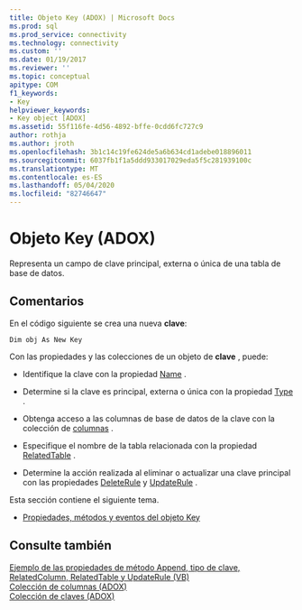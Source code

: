 ```yaml
---
title: Objeto Key (ADOX) | Microsoft Docs
ms.prod: sql
ms.prod_service: connectivity
ms.technology: connectivity
ms.custom: ''
ms.date: 01/19/2017
ms.reviewer: ''
ms.topic: conceptual
apitype: COM
f1_keywords:
- Key
helpviewer_keywords:
- Key object [ADOX]
ms.assetid: 55f116fe-4d56-4892-bffe-0cdd6fc727c9
author: rothja
ms.author: jroth
ms.openlocfilehash: 3b1c14c19fe624de5a6b634cd1adebe018896011
ms.sourcegitcommit: 6037fb1f1a5ddd933017029eda5f5c281939100c
ms.translationtype: MT
ms.contentlocale: es-ES
ms.lasthandoff: 05/04/2020
ms.locfileid: "82746647"
---
```

# <a name="key-object-adox"></a>Objeto Key (ADOX)
Representa un campo de clave principal, externa o única de una tabla de base de datos.  
  
## <a name="remarks"></a>Comentarios  
 En el código siguiente se crea una nueva **clave**:  
  
```  
Dim obj As New Key  
```  
  
 Con las propiedades y las colecciones de un objeto de **clave** , puede:  
  
-   Identifique la clave con la propiedad [Name](../../../ado/reference/adox-api/name-property-adox.md) .  
  
-   Determine si la clave es principal, externa o única con la propiedad [Type](../../../ado/reference/adox-api/type-property-key-adox.md) .  
  
-   Obtenga acceso a las columnas de base de datos de la clave con la colección de [columnas](../../../ado/reference/adox-api/columns-collection-adox.md) .  
  
-   Especifique el nombre de la tabla relacionada con la propiedad [RelatedTable](../../../ado/reference/adox-api/relatedtable-property-adox.md) .  
  
-   Determine la acción realizada al eliminar o actualizar una clave principal con las propiedades [DeleteRule](../../../ado/reference/adox-api/deleterule-property-adox.md) y [UpdateRule](../../../ado/reference/adox-api/updaterule-property-adox.md) .  
  
 Esta sección contiene el siguiente tema.  
  
-   [Propiedades, métodos y eventos del objeto Key](../../../ado/reference/adox-api/key-object-properties-methods-and-events.md)  
  
## <a name="see-also"></a>Consulte también  
 [Ejemplo de las propiedades de método Append, tipo de clave, RelatedColumn, RelatedTable y UpdateRule (VB)](../../../ado/reference/adox-api/keys-append-method-key-type-relatedcolumn-relatedtable-example-vb.md)   
 [Colección de columnas (ADOX)](../../../ado/reference/adox-api/columns-collection-adox.md)   
 [Colección de claves (ADOX)](../../../ado/reference/adox-api/keys-collection-adox.md)
